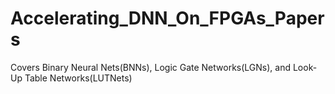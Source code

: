 # Accelerating_DNN_On_FPGAs_Papers

Covers Binary Neural Nets(BNNs), Logic Gate Networks(LGNs), and Look-Up Table Networks(LUTNets)
